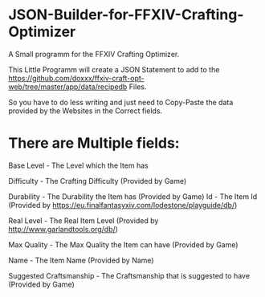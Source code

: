 # JSON-Builder-for-FFXIV-Crafting-Optimizer

A Small programm for the FFXIV Crafting Optimizer.

This Little Programm will create a JSON Statement to add to the https://github.com/doxxx/ffxiv-craft-opt-web/tree/master/app/data/recipedb Files.

So you have to do less writing and just need to Copy-Paste the data provided by the Websites in the Correct fields.



# There are Multiple fields:

Base Level - The Level which the Item has

Difficulty - The Crafting Difficulty (Provided by Game)

Durability - The Durability the Item has (Provided by Game)
Id - The Item Id (Provided by https://eu.finalfantasyxiv.com/lodestone/playguide/db/)

Real Level - The Real Item Level (Provided by http://www.garlandtools.org/db/)

Max Quality - The Max Quality the Item can have (Provided by Game)

Name - The Item Name (Provided by Name)

Suggested Craftsmanship - The Craftsmanship that is suggested to have (Provided by Game)
